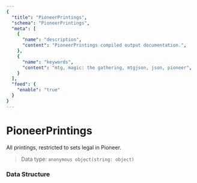 ```yaml
---
{
  "title": "PioneerPrintings",
  "schema": "PioneerPrintings",
  "meta": [
    {
      "name": "description",
      "content": "PioneerPrintings compiled output documentation.",
    },
    {
      "name": "keywords",
      "content": "mtg, magic: the gathering, mtgjson, json, pioneer",
    }
  ],
  "feed": {
    "enable": "true"
  }
}
---
```


# PioneerPrintings

All printings, restricted to sets legal in Pioneer.

> Data type: `anonymous object(string: object)`  

### Data Structure

<Documentation/>
